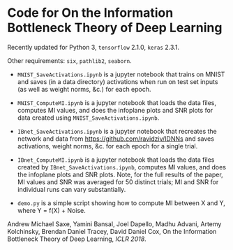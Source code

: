 # Code for On the Information Bottleneck Theory of Deep Learning

Recently updated for Python 3, `tensorflow` 2.1.0, `keras` 2.3.1.

Other requirements: `six`, `pathlib2`, `seaborn`.

* `MNIST_SaveActivations.ipynb` is a jupyter notebook that trains on MNIST and saves (in a data directory) activations when run on test set inputs (as well as weight norms, &c.) for each epoch.

* `MNIST_ComputeMI.ipynb` is a jupyter notebook that loads the data files, computes MI values, and does the infoplane plots and SNR plots for data created using `MNIST_SaveActivations.ipynb`.

* `IBnet_SaveActivations.ipynb` is a jupyter notebook that recreates the network and data from https://github.com/ravidziv/IDNNs and saves activations, weight norms, &c. for each epoch for a single trial.

* `IBnet_ComputeMI.ipynb` is a jupyter notebook that loads the data files created by `IBnet_SaveActivations.ipynb`, computes MI values, and does the infoplane plots and SNR plots. Note, for the full results of the paper, MI values and SNR was averaged for 50 distinct trials; MI and SNR for individual runs can vary substantially.

* `demo.py` is a simple script showing how to compute MI between X and Y, where Y = f(X) + Noise.

Andrew Michael Saxe, Yamini Bansal, Joel Dapello, Madhu Advani, Artemy Kolchinsky, Brendan Daniel Tracey, David Daniel Cox, On the Information Bottleneck Theory of Deep Learning, *ICLR 2018*.

